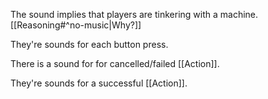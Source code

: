 The sound implies that players are tinkering with a machine. [[Reasoning#^no-music|Why?]] 

They're sounds for each button press.

There is a sound for for cancelled/failed [[Action]].

They're sounds for a successful [[Action]].
